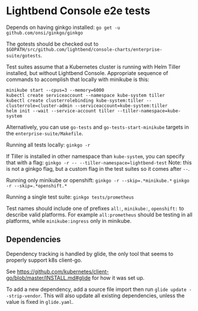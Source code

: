 # Lightbend Console e2e tests

Depends on having ginkgo installed:
`go get -u github.com/onsi/ginkgo/ginkgo`

The gotests should be checked out to `$GOPATH/src/github.com/lightbend/console-charts/enterprise-suite/gotests`.

Test suites assume that a Kubernetes cluster is running with Helm Tiller installed, but without Lightbend Console. Appropriate sequence of commands to accomplish that locally with minikube is this:
```
minikube start --cpus=3 --memory=6000
kubectl create serviceaccount --namespace kube-system tiller
kubectl create clusterrolebinding kube-system:tiller --clusterrole=cluster-admin --serviceaccount=kube-system:tiller
helm init --wait --service-account tiller --tiller-namespace=kube-system
```
Alternatively, you can use `go-tests` and `go-tests-start-minikube` targets in the `enterprise-suite/Makefile`.

Running all tests locally:
`ginkgo -r`

If Tiller is installed in other namespace than `kube-system`, you can specify that with a flag:
`ginkgo -r -- --tiller-namespace=lightbend-test`
Note: this is not a ginkgo flag, but a custom flag in the test suites so it comes after `--`.

Running only minikube or openshift:
`ginkgo -r --skip=.*minikube.*`
`ginkgo -r --skip=.*openshift.*`

Running a single test suite:
`ginkgo tests/prometheus`

Test names should include one of prefixes `all:`, `minikube:`, `openshift:` to describe valid platforms.
For example `all:prometheus` should be testing in all platforms, while `minikube:ingress` only in minikube.

## Dependencies

Dependency tracking is handled by glide, the only tool that seems to properly
support k8s client-go.

See https://github.com/kubernetes/client-go/blob/master/INSTALL.md#glide for how it was set up.

To add a new dependency, add a source file import then run `glide update --strip-vendor`. This
will also update all existing dependencies, unless the value is fixed in `glide.yaml`.
